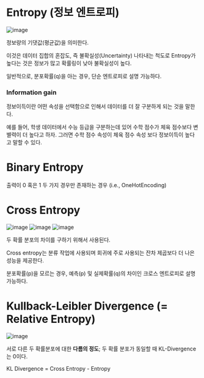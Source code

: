 # Entropy (정보 엔트로피)
![image](https://user-images.githubusercontent.com/39285147/178137939-21da2857-8381-4bae-be75-73744015141d.png)

정보량의 기댓값(평균값)을 의미한다.

이것은 데이터 집합의 혼잡도, 즉 불확실성(Uncertainty) 나타내는 척도로 Entropy가 높다는 것은 정보가 많고 확률링이 낮아 불확실성이 높다.

일반적으로, 분포확률(q)을 아는 경우, 단순 엔트로피로 설명 가능하다.

### Information gain
정보이득이란 어떤 속성을 선택함으로 인해서 데이터를 더 잘 구분하게 되는 것을 말한다.

예를 들어, 학생 데이터에서 수능 등급을 구분하는데 있어 수학 점수가 체육 점수보다 변별력이 더 높다고 하자. 그러면 수학 점수 속성이 체육 점수 속성 보다 정보이득이 높다고 말할 수 있다. 

# Binary Entropy
출력이 0 혹은 1 두 가지 경우만 존재하는 경우 (i.e., OneHotEncoding)

# Cross Entropy
![image](https://user-images.githubusercontent.com/39285147/178137875-eede150d-7788-40c7-937f-4344fa0bb65f.png)
![image](https://user-images.githubusercontent.com/39285147/178137861-a4cb7cb9-1fa0-49f1-967e-957263307c12.png)
![image](https://user-images.githubusercontent.com/39285147/179909361-82b8a376-69c9-4669-a564-5b47aecdf122.png)

두 확률 분포의 차이를 구하기 위해서 사용된다.

Cross entropy는 분류 작업에 사용되며 회귀에 주로 사용되는 잔차 제곱보다 더 나은 성능을 제공한다.

분포확률(p)을 모르는 경우, 예측(p) 및 실제확률(q)의 차이인 크로스 엔트로피로 설명 가능하다.

# Kullback-Leibler Divergence (= Relative Entropy)
![image](https://user-images.githubusercontent.com/39285147/178138168-82728f98-d2a5-464b-9b22-6e96e9845a29.png)

서로 다른 두 확률분포에 대한 **다름의 정도**; 두 확률 분포가 동일할 때 KL-Divergence는 0이다.

KL Divergence = Cross Entropy - Entropy

